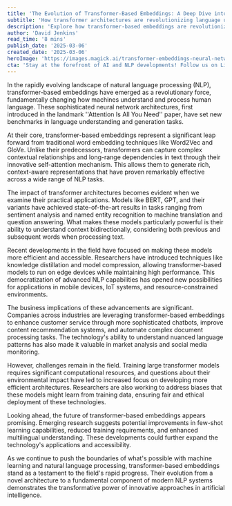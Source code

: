 ```yaml
---
title: 'The Evolution of Transformer-Based Embeddings: A Deep Dive into Modern NLP'
subtitle: 'How transformer architectures are revolutionizing language understanding'
description: 'Explore how transformer-based embeddings are revolutionizing natural language processing, from their foundational architecture to cutting-edge applications in business and technology. Learn about recent developments making these powerful models more efficient and accessible, and discover what the future holds for this transformative technology.'
author: 'David Jenkins'
read_time: '8 mins'
publish_date: '2025-03-06'
created_date: '2025-03-06'
heroImage: 'https://images.magick.ai/transformer-embeddings-neural-network.jpg'
cta: 'Stay at the forefront of AI and NLP developments! Follow us on LinkedIn for regular insights into transformative technologies and their real-world applications. Join our community of tech enthusiasts and industry professionals shaping the future of artificial intelligence.'
---
```


In the rapidly evolving landscape of natural language processing (NLP), transformer-based embeddings have emerged as a revolutionary force, fundamentally changing how machines understand and process human language. These sophisticated neural network architectures, first introduced in the landmark ''Attention Is All You Need'' paper, have set new benchmarks in language understanding and generation tasks.

At their core, transformer-based embeddings represent a significant leap forward from traditional word embedding techniques like Word2Vec and GloVe. Unlike their predecessors, transformers can capture complex contextual relationships and long-range dependencies in text through their innovative self-attention mechanism. This allows them to generate rich, context-aware representations that have proven remarkably effective across a wide range of NLP tasks.

The impact of transformer architectures becomes evident when we examine their practical applications. Models like BERT, GPT, and their variants have achieved state-of-the-art results in tasks ranging from sentiment analysis and named entity recognition to machine translation and question answering. What makes these models particularly powerful is their ability to understand context bidirectionally, considering both previous and subsequent words when processing text.

Recent developments in the field have focused on making these models more efficient and accessible. Researchers have introduced techniques like knowledge distillation and model compression, allowing transformer-based models to run on edge devices while maintaining high performance. This democratization of advanced NLP capabilities has opened new possibilities for applications in mobile devices, IoT systems, and resource-constrained environments.

The business implications of these advancements are significant. Companies across industries are leveraging transformer-based embeddings to enhance customer service through more sophisticated chatbots, improve content recommendation systems, and automate complex document processing tasks. The technology's ability to understand nuanced language patterns has also made it valuable in market analysis and social media monitoring.

However, challenges remain in the field. Training large transformer models requires significant computational resources, and questions about their environmental impact have led to increased focus on developing more efficient architectures. Researchers are also working to address biases that these models might learn from training data, ensuring fair and ethical deployment of these technologies.

Looking ahead, the future of transformer-based embeddings appears promising. Emerging research suggests potential improvements in few-shot learning capabilities, reduced training requirements, and enhanced multilingual understanding. These developments could further expand the technology's applications and accessibility.

As we continue to push the boundaries of what's possible with machine learning and natural language processing, transformer-based embeddings stand as a testament to the field's rapid progress. Their evolution from a novel architecture to a fundamental component of modern NLP systems demonstrates the transformative power of innovative approaches in artificial intelligence.